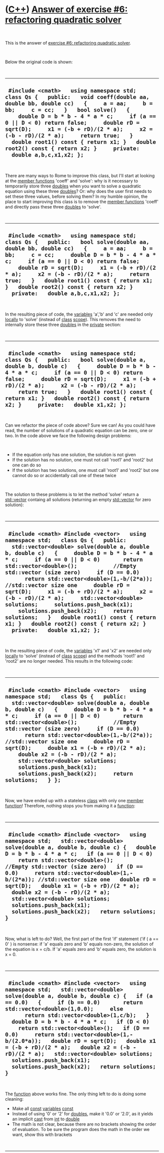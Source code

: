 



 

 

 

 

 

([C++](Cpp.md)) [Answer of exercise \#6: refactoring quadratic solver](CppExerciseRefactoringQuadraticSolverAnswer.md)
========================================================================================================================

 

This is the answer of [exercise \#6: refactoring quadratic
solver](CppExerciseRefactoringQuadraticSolver.md).

 

Below the original code is shown:

 

  ---------------------------------------------------------------------------------------------------------------------------------------------------------------------------------------------------------------------------------------------------------------------------------------------------------------------------------------------------------------------------------------------------------------------------------------------------------------------------------
  ` #include <cmath>   using namespace std;   class Qs {   public:   void coeff(double aa, double bb, double cc)   {     a = aa;     b = bb;     c = cc;   }   bool solve()   {     double D = b * b - 4 * a * c;     if (a == 0 || D < 0) return false;     double rD = sqrt(D);     x1 = (-b + rD)/(2 * a);     x2 = (-b - rD)/(2 * a);     return true;   }   double root1() const { return x1; }   double root2() const { return x2; }     private:   double a,b,c,x1,x2; };`
  ---------------------------------------------------------------------------------------------------------------------------------------------------------------------------------------------------------------------------------------------------------------------------------------------------------------------------------------------------------------------------------------------------------------------------------------------------------------------------------

 

There are many ways to Rome to improve this class, but I'll start at
looking at the [member functions](CppMemberFunction.md) 'coeff' and
'solve': why is it necessary to temporarily store three
[doubles](CppDouble.md) when you want to solve a quadratic equation
using these three [doubles](CppDouble.md)? Or: why does the user first
needs to set these three values, before solving them? In my humble
opinion, the place to start improving this class is to remove the
[member functions](CppMemberFunction.md) 'coeff' and directly pass
these three [doubles](CppDouble.md) to 'solve'.

 

  ----------------------------------------------------------------------------------------------------------------------------------------------------------------------------------------------------------------------------------------------------------------------------------------------------------------------------------------------------------------------------------------------------------------------------------------------------------
  ` #include <cmath>   using namespace std;   class Qs {   public:   bool solve(double aa, double bb, double cc)   {     a = aa;     b = bb;     c = cc;     double D = b * b - 4 * a * c;     if (a == 0 || D < 0) return false;     double rD = sqrt(D);     x1 = (-b + rD)/(2 * a);     x2 = (-b - rD)/(2 * a);     return true;   }   double root1() const { return x1; }   double root2() const { return x2; }     private:   double a,b,c,x1,x2; };`
  ----------------------------------------------------------------------------------------------------------------------------------------------------------------------------------------------------------------------------------------------------------------------------------------------------------------------------------------------------------------------------------------------------------------------------------------------------------

 

In the resulting piece of code, the [variables](CppVariable.md) 'a','b'
and 'c' are needed only [locally](CppLocal.md) to 'solve' (instead of
[class](CppClass.md) [scope](CppScope.md)). This removes the need to
internally store these three [doubles](CppDouble.md) in the
[private](CppPrivate.md) section:

 

  -------------------------------------------------------------------------------------------------------------------------------------------------------------------------------------------------------------------------------------------------------------------------------------------------------------------------------------------------------------------------------------------------------------
  ` #include <cmath>   using namespace std;   class Qs {   public:   bool solve(double a, double b, double c)   {     double D = b * b - 4 * a * c;     if (a == 0 || D < 0) return false;     double rD = sqrt(D);     x1 = (-b + rD)/(2 * a);     x2 = (-b - rD)/(2 * a);     return true;   }   double root1() const { return x1; }   double root2() const { return x2; }     private:   double x1,x2; };`
  -------------------------------------------------------------------------------------------------------------------------------------------------------------------------------------------------------------------------------------------------------------------------------------------------------------------------------------------------------------------------------------------------------------

 

Can we refactor the piece of code above? Sure we can! As you could have
read, the number of solutions of a quadratic equation can be zero, one
or two. In the code above we face the following design problems:

 

-   If the equation only has one solution, the solution is not given
-   If the solution has no solution, one must not call 'root1' and
    'root2' but one can do so
-   If the solution has two solutions, one must call 'root1' and 'root2'
    but one cannot do so or accidentally call one of these twice

 

The solution to these problems is to let the method 'solve' return a
[std::vector](CppVector.md) containg all solutions (returning an empty
[std::vector](CppVector.md) for zero solution):

 

  -------------------------------------------------------------------------------------------------------------------------------------------------------------------------------------------------------------------------------------------------------------------------------------------------------------------------------------------------------------------------------------------------------------------------------------------------------------------------------------------------------------------------------------------------------------------------------------------------------------------------------------------------------------------------------------------------------
  ` #include <cmath> #include <vector>   using namespace std;   class Qs {   public:   std::vector<double> solve(double a, double b, double c)   {     double D = b * b - 4 * a * c;     if (a == 0 || D < 0)       return std::vector<double>();           //Empty std::vector (size zero)     if (D == 0.0)       return std::vector<double>(1,-b/(2*a)); //std::vector size one     double rD = sqrt(D);     x1 = (-b + rD)/(2 * a);     x2 = (-b - rD)/(2 * a);     std::vector<double> solutions;     solutions.push_back(x1);     solutions.push_back(x2);     return solutions;   }   double root1() const { return x1; }   double root2() const { return x2; }     private:   double x1,x2; };`
  -------------------------------------------------------------------------------------------------------------------------------------------------------------------------------------------------------------------------------------------------------------------------------------------------------------------------------------------------------------------------------------------------------------------------------------------------------------------------------------------------------------------------------------------------------------------------------------------------------------------------------------------------------------------------------------------------------

 

In the resulting piece of code, the [variables](CppVariable.md) 'x1'
and 'x2' are needed only [locally](CppLocal.md) to 'solve' (instead of
[class](CppClass.md) [scope](CppScope.md)) and the methods 'root1' and
'root2' are no longer needed. This results in the following code:

 

  ------------------------------------------------------------------------------------------------------------------------------------------------------------------------------------------------------------------------------------------------------------------------------------------------------------------------------------------------------------------------------------------------------------------------------------------------------------------------------------------------------------------------------------------------------------------------------------------------------------
  ` #include <cmath> #include <vector>   using namespace std;   class Qs {   public:   std::vector<double> solve(double a, double b, double c)   {     double D = b * b - 4 * a * c;     if (a == 0 || D < 0)       return std::vector<double>();           //Empty std::vector (size zero)     if (D == 0.0)       return std::vector<double>(1,-b/(2*a)); //std::vector size one     double rD = sqrt(D);     double x1 = (-b + rD)/(2 * a);     double x2 = (-b - rD)/(2 * a);     std::vector<double> solutions;     solutions.push_back(x1);     solutions.push_back(x2);     return solutions;   } };`
  ------------------------------------------------------------------------------------------------------------------------------------------------------------------------------------------------------------------------------------------------------------------------------------------------------------------------------------------------------------------------------------------------------------------------------------------------------------------------------------------------------------------------------------------------------------------------------------------------------------

 

Now, we have ended up with a stateless [class](CppClass.md) with only
one [member function](CppMemberFunction.md)! Therefore, nothing stops
you from making it a [function](CppFunction.md):

 

  ------------------------------------------------------------------------------------------------------------------------------------------------------------------------------------------------------------------------------------------------------------------------------------------------------------------------------------------------------------------------------------------------------------------------------------------------------------------------------------------------------------------------------------------------------
  ` #include <cmath> #include <vector>   using namespace std;   std::vector<double> solve(double a, double b, double c) {   double D = b * b - 4 * a * c;   if (a == 0 || D < 0)     return std::vector<double>();           //Empty std::vector (size zero)   if (D == 0.0)     return std::vector<double>(1,-b/(2*a)); //std::vector size one   double rD = sqrt(D);   double x1 = (-b + rD)/(2 * a);   double x2 = (-b - rD)/(2 * a);   std::vector<double> solutions;   solutions.push_back(x1);   solutions.push_back(x2);   return solutions; }`
  ------------------------------------------------------------------------------------------------------------------------------------------------------------------------------------------------------------------------------------------------------------------------------------------------------------------------------------------------------------------------------------------------------------------------------------------------------------------------------------------------------------------------------------------------------

 

Now, what is left to do? Well, the first part of the first 'if'
statement ('if ( a == 0' ) is nonsense: if 'a' equals zero and 'b'
equals non-zero, the solution of the equation is x = c/b. If 'a' equals
zero and 'b' equals zero, the solution is x = 0.

 

  ------------------------------------------------------------------------------------------------------------------------------------------------------------------------------------------------------------------------------------------------------------------------------------------------------------------------------------------------------------------------------------------------------------------------------------------------------------------------------------------------------------------------------------------------------------------------------------------------------------------
  ` #include <cmath> #include <vector>   using namespace std;   std::vector<double> solve(double a, double b, double c) {   if (a == 0.0)   {     if (b == 0.0)       return std::vector<double>(1,0.0);     else       return std::vector<double>(1,c/b);   }   double D = b * b - 4 * a * c;   if (D < 0)     return std::vector<double>();   if (D == 0.0)     return std::vector<double>(1,-b/(2.0*a));   double rD = sqrt(D);   double x1 = (-b + rD)/(2 * a);   double x2 = (-b - rD)/(2 * a);   std::vector<double> solutions;   solutions.push_back(x1);   solutions.push_back(x2);   return solutions; }`
  ------------------------------------------------------------------------------------------------------------------------------------------------------------------------------------------------------------------------------------------------------------------------------------------------------------------------------------------------------------------------------------------------------------------------------------------------------------------------------------------------------------------------------------------------------------------------------------------------------------------

 

The [function](CppFunction.md) above works fine. The only thing left to
do is doing some cleaning:

-   Make all [const](CppConst.md) [variables](CppVariable.md)
    [const](CppConst.md)
-   Instead of using '0' or '2' for [doubles](CppDouble.md), make it
    '0.0' or '2.0', as it yields an implicit [cast](CppCast.md) from
    [int](CppInt.md) to [double](CppDouble.md)
-   The math is not clear, because there are no brackets showing the
    order of evaluation. To be sure the program does the math in the
    order we want, show this with brackets

 

  --------------------------------------------------------------------------------------------------------------------------------------------------------------------------------------------------------------------------------------------------------------------------------------------------------------------------------------------------------------------------------------------------------------------------------------------------------------------------------------------------------------------------------------------------------------------------------------------------------------------------------------------------------------------------------
  `   #include <cmath> #include <vector>   using namespace std;   const std::vector<double> solve(const double a, const double b, const double c) {   if (a == 0.0)   {     if (b == 0.0)       return std::vector<double>(1,0.0);     else       return std::vector<double>(1,c/b);   }   const double D = (b * b) - (4.0 * a * c);   if (D < 0.0)     return std::vector<double>();   if (D == 0.0)     return std::vector<double>(1,-b/(2.0*a));   const double rD = sqrt(D);   const double x1 = (-b + rD)/(2.0 * a);   const double x2 = (-b - rD)/(2.0 * a);   std::vector<double> solutions;   solutions.push_back(x1);   solutions.push_back(x2);   return solutions; }`
  --------------------------------------------------------------------------------------------------------------------------------------------------------------------------------------------------------------------------------------------------------------------------------------------------------------------------------------------------------------------------------------------------------------------------------------------------------------------------------------------------------------------------------------------------------------------------------------------------------------------------------------------------------------------------------

 

Now we're done.

 

Personally, the only thing I would do, is add some personal tastes to
the function. The code above is fine, the code below is just as good,
but I personally like it better:

 

  ---------------------------------------------------------------------------------------------------------------------------------------------------------------------------------------------------------------------------------------------------------------------------------------------------------------------------------------------------------------------------------------------------------------------------------------------------------------------------------------------------------------------------------------------------------------------------------------------------------------------------------------------------------------------------------------------------------
  ` #include <cmath> #include <vector>   //From http://www.richelbilderbeek.nl/CppSolveQuadratic.htm const std::vector<double> SolveQuadratic(const double a, const double b, const double c) {   if (a == 0.0)   {     if (b == 0.0)       return std::vector<double>(1,0.0);     else       return std::vector<double>(1,c/b);   }   const double d = (b * b) - (4.0 * a * c);   if (d < 0.0)     return std::vector<double>();   if (d == 0.0)     return std::vector<double>(1,-b/(2.0*a));   const double rD = std::sqrt(d);   std::vector<double> solutions;   solutions.reserve(2);   solutions.push_back((-b + rD)/(2.0 * a));   solutions.push_back((-b - rD)/(2.0 * a));   return solutions; }`
  ---------------------------------------------------------------------------------------------------------------------------------------------------------------------------------------------------------------------------------------------------------------------------------------------------------------------------------------------------------------------------------------------------------------------------------------------------------------------------------------------------------------------------------------------------------------------------------------------------------------------------------------------------------------------------------------------------------

 

Of course, I already had the function
[SolveQuadratic](CppSolveQuadratic.md) on my website :-D.

 

About the literature I took the example from \[1\]: it was written in
2001 and therefore written before the [most important C++
books](CppMostImportantCppBooks.md) about [class
design](CppClassDesign.md). The author admitted in the example that the
[class](CppClass.md) indeed could have been written as a
[function](CppFunction.md). Also, the [class](CppClass.md) example was
given before the student knew about [std::vector](CppVector.md).

 

But in my humble opinion, it still is an example of bad [class
design](CppClassDesign.md). I would suggest the following
[class](CppClass.md):

 

  -------------------------------------------------------------------------------------------------------------------------------------------------------------------------------------------------------------------------------------------------------------------------------------------------------------------------------------------------------------------------------------------------------------------------------------------------------------------------------------------------------------------------------------------------------------------------------------------------------------------------------------------------------------------------------------------------------------------------------------------------------------------------------------------------------------------------------------------------------------------------------------------------------------------------------------------------------------------------------------------------------------------------------------------------------------------------------------------------------------------------------------------------
  ` #include <cmath> #include <cassert>   struct QuadraticSolver {   QuadraticSolver()     : mNsolutions(0)   {     }   const int Solve(const double a, const double b, const double c)   {     if (a == 0.0)     {       if (b == 0.0)       {         mNsolutions = 1;         mSolution1 = 0.0;         return mNsolutions;       }       else       {         mNsolutions = 1;         mSolution1 = c/b;         return mNsolutions;       }     }     const double d = (b * b) - (4.0 * a * c);     if (d < 0.0)     {       mNsolutions = 0;       return mNsolutions;     }     if (d == 0.0)     {       mNsolutions = 1;       mSolution1 = -b/(2.0*a);       return mNsolutions;     }     const double rD = std::sqrt(d);     mNsolutions = 2;     mSolution1 = (-b + rD)/(2.0 * a);     mSolution2 = (-b - rD)/(2.0 * a);     return mNsolutions;   }     const double GetSolution1() const   {     assert(mNsolutions > 0);     return mSolution1;   }   const double GetSolution2() const   {     assert(mNsolutions > 1);     return mSolution2;   }     private:   int mNsolutions;   double mSolution1;   double mSolution2; };`
  -------------------------------------------------------------------------------------------------------------------------------------------------------------------------------------------------------------------------------------------------------------------------------------------------------------------------------------------------------------------------------------------------------------------------------------------------------------------------------------------------------------------------------------------------------------------------------------------------------------------------------------------------------------------------------------------------------------------------------------------------------------------------------------------------------------------------------------------------------------------------------------------------------------------------------------------------------------------------------------------------------------------------------------------------------------------------------------------------------------------------------------------------

 

 

 

 

 

[References](CppReferences.md)
-------------------------------

 

1.  Leen Ammeraal. C++ (6th edition). 2001. ISBN: 90-395-1935-8.

 

 

 

 

 





 



